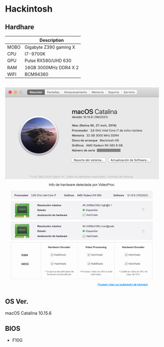 # Hackintosh

## Hardhare
  
|   |  Description |
| ------------ | ------------ |
| MOBO | Gigabyte Z390 gaming X  |
| CPU |  I7-9700K |
| GPU  |   Pulse RX580/UHD 630  |
| RAM  |  16GB 3000MHz DDR4 X 2 |
| WIFI | BCM94360 |


##
![](./screenshot/1.png)
![](./screenshot/12.png)

## OS Ver.
macOS Catalina 10.15.6

## BIOS
- F10G
